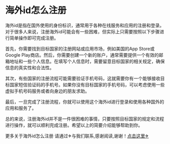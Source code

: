 # 海外id怎么注册

海外id是指在国外使用的身份标识，通常用于各种在线服务和应用的注册和登录。对于很多人来说，注册海外id可能会有一些困难，但实际上只需要按照以下步骤进行简单操作即可完成注册。

首先，你需要找到目标国家的注册网站或应用市场，例如美国的App Store或Google Play商店。然后，你需要创建一个新的账户，通常需要提供一个有效的邮箱地址和一些个人信息。在填写个人信息时，需要留意目标国家的相关规定，确保信息的真实性和合法性。

其次，有些国家的注册流程可能需要验证手机号码，这就需要你有一个能够接收目标国家短信验证码的手机号。如果你没有目标国家的手机号码，可以考虑使用一些虚拟手机号码服务或者向身边的朋友求助。

最后，一旦完成了注册流程，你就可以使用这个海外id进行登录和使用各种国外的应用和服务了。

总的来说，注册海外id并不是一件很困难的事情，只要按照目标国家的规定和流程进行操作，就可以顺利完成注册。希望以上的简要介绍能够帮助到你。

更多关于海外id怎么注册 请通过✈与我们联系,感谢阅读,谢谢！[点击这里✈](https://t.me/lm66bot)